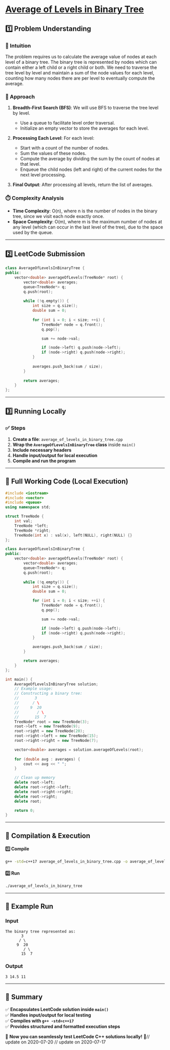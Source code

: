 # **[Average of Levels in Binary Tree](https://leetcode.com/problems/average-of-levels-in-binary-tree/description/)**  

## **1️⃣ Problem Understanding**  
### **📌 Intuition**  
The problem requires us to calculate the average value of nodes at each level of a binary tree. The binary tree is represented by nodes which can contain either a left child or a right child or both. We need to traverse the tree level by level and maintain a sum of the node values for each level, counting how many nodes there are per level to eventually compute the average.

### **🚀 Approach**  
1. **Breadth-First Search (BFS)**: We will use BFS to traverse the tree level by level. 
   - Use a queue to facilitate level order traversal.
   - Initialize an empty vector to store the averages for each level.

2. **Processing Each Level**: For each level:
   - Start with a count of the number of nodes.
   - Sum the values of these nodes.
   - Compute the average by dividing the sum by the count of nodes at that level.
   - Enqueue the child nodes (left and right) of the current nodes for the next level processing.
   
3. **Final Output**: After processing all levels, return the list of averages.

### **⏱️ Complexity Analysis**  
- **Time Complexity**: O(n), where n is the number of nodes in the binary tree, since we visit each node exactly once.  
- **Space Complexity**: O(m), where m is the maximum number of nodes at any level (which can occur in the last level of the tree), due to the space used by the queue.

---  

## **2️⃣ LeetCode Submission**  
```cpp
class AverageOfLevelsInBinaryTree {
public:
    vector<double> averageOfLevels(TreeNode* root) {
        vector<double> averages;
        queue<TreeNode*> q;
        q.push(root);
        
        while (!q.empty()) {
            int size = q.size();
            double sum = 0;
            
            for (int i = 0; i < size; ++i) {
                TreeNode* node = q.front();
                q.pop();

                sum += node->val;

                if (node->left) q.push(node->left);
                if (node->right) q.push(node->right);
            }
            
            averages.push_back(sum / size);
        }
        
        return averages;
    }
};
```  

---  

## **3️⃣ Running Locally**  
### **✅ Steps**  
1. **Create a file**: `average_of_levels_in_binary_tree.cpp`  
2. **Wrap the `AverageOfLevelsInBinaryTree` class** inside `main()`  
3. **Include necessary headers**  
4. **Handle input/output for local execution**  
5. **Compile and run the program**  

---  

## **📝 Full Working Code (Local Execution)**  
```cpp
#include <iostream>
#include <vector>
#include <queue>
using namespace std;

struct TreeNode {
    int val;
    TreeNode *left;
    TreeNode *right;
    TreeNode(int x) : val(x), left(NULL), right(NULL) {}
};

class AverageOfLevelsInBinaryTree {
public:
    vector<double> averageOfLevels(TreeNode* root) {
        vector<double> averages;
        queue<TreeNode*> q;
        q.push(root);
        
        while (!q.empty()) {
            int size = q.size();
            double sum = 0;

            for (int i = 0; i < size; ++i) {
                TreeNode* node = q.front();
                q.pop();

                sum += node->val;

                if (node->left) q.push(node->left);
                if (node->right) q.push(node->right);
            }

            averages.push_back(sum / size);
        }

        return averages;
    }
};

int main() {
    AverageOfLevelsInBinaryTree solution;
    // Example usage:
    // Constructing a binary tree:
    //       3
    //      / \
    //     9  20
    //        / \
    //       15  7
    TreeNode* root = new TreeNode(3);
    root->left = new TreeNode(9);
    root->right = new TreeNode(20);
    root->right->left = new TreeNode(15);
    root->right->right = new TreeNode(7);

    vector<double> averages = solution.averageOfLevels(root);
    
    for (double avg : averages) {
        cout << avg << " ";
    }

    // Clean up memory
    delete root->left;
    delete root->right->left;
    delete root->right->right;
    delete root->right;
    delete root;

    return 0;
}
```  

---  

## **🔧 Compilation & Execution**  
#### **1️⃣ Compile**  
```bash
g++ -std=c++17 average_of_levels_in_binary_tree.cpp -o average_of_levels_in_binary_tree
```  

#### **2️⃣ Run**  
```bash
./average_of_levels_in_binary_tree
```  

---  

## **🎯 Example Run**  
### **Input**  
```
The binary tree represented as:
       3
      / \
     9  20
        / \
       15  7
```  
### **Output**  
```
3 14.5 11
```  

---  

## **📌 Summary**  
✅ **Encapsulates LeetCode solution inside `main()`**  
✅ **Handles input/output for local testing**  
✅ **Compiles with `g++ -std=c++17`**  
✅ **Provides structured and formatted execution steps**  

🚀 **Now you can seamlessly test LeetCode C++ solutions locally!** 🚀// update on 2020-07-20
// update on 2020-07-17
